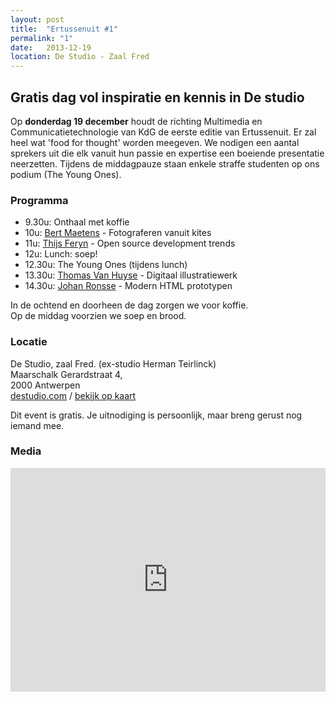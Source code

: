 ```yaml
---
layout: post
title:  "Ertussenuit #1"
permalink: "1"
date:   2013-12-19
location: De Studio - Zaal Fred
---
```


<h2 class="tagline">Gratis dag vol inspiratie en kennis in De studio</h2>

Op **donderdag 19 december** houdt de richting Multimedia en Communicatietechnologie van KdG de eerste editie van Ertussenuit.
Er zal heel wat 'food for thought' worden meegeven.
We nodigen een aantal sprekers uit die elk vanuit hun passie en expertise een boeiende presentatie neerzetten.
Tijdens de middagpauze staan enkele straffe studenten op ons podium (The Young Ones).

### Programma
- 9.30u: Onthaal met koffie
- 10u: <a href="http://b-kites.blogspot.be/">Bert Maetens</a> - Fotograferen vanuit kites
- 11u: <a href="https://twitter.com/thijsferyn">Thijs Feryn</a> - Open source development trends
- 12u: Lunch: soep!
- 12.30u: The Young Ones (tijdens lunch)
- 13.30u: <a href="https://twitter.com/ThoV">Thomas Van Huyse</a> - Digitaal illustratiewerk
- 14.30u: <a href="https://twitter.com/johanronsse">Johan Ronsse</a> - Modern HTML prototypen

In de ochtend en doorheen de dag zorgen we voor koffie.<br>
Op de middag voorzien we soep en brood.

### Locatie
De Studio, zaal Fred. (ex-studio Herman Teirlinck)<br>
Maarschalk Gerardstraat 4,<br>
2000 Antwerpen<br>
<a href="http://destudio.com">destudio.com</a> / <a href="https://maps.google.be/maps?t=m&q=Maarschalk+Gerardstraat+4+antwerpen">bekijk op kaart</a>

Dit event is gratis. Je uitnodiging is persoonlijk, maar breng gerust nog iemand mee.

### Media
<div style='position: relative; padding-bottom: 71%; height: 0; overflow: hidden;'><iframe id='iframe' src='http://flickrit.com/slideshowholder.php?height=70&size=big&setId=72157639272409084&thumbnails=0&transition=0&layoutType=responsive&sort=0' scrolling='no' frameborder='0'style='width:100%; height:100%; position: absolute; top:0; left:0;' ></iframe></div>